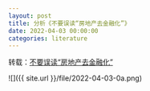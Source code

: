 ```yaml
---
layout: post
title: 分析《不要误读“房地产去金融化”》
date: 2022-04-03 00:00:00
categories: literature
---
```


转载：[不要误读“房地产去金融化”](http://finance.people.com.cn/n1/2022/0219/c1004-32355224.html)



![]({{ site.url }}/file/2022-04-03-0a.png)